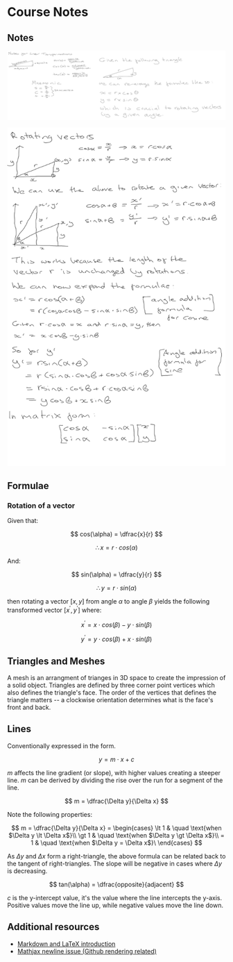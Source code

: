 # Course Notes

## Notes

![Trigonometry Review](1-trig-review-notes.png "Trigonometry Review Notes")

![Rotating Vectors](2-rotating-vectors.png "Rotating Vectors Notes")

## Formulae

### Rotation of a vector

Given that:

$$
cos(\alpha) = \dfrac{x}{r}
$$

$$
\therefore x = r \cdot cos(\alpha)
$$

And:

$$
sin(\alpha) = \dfrac{y}{r}
$$

$$
\therefore y = r \cdot sin(\alpha)
$$

then rotating a vector $[x, y]$ from angle $\alpha$ to angle $\beta$ yields the following transformed vector $[x^\prime, y^\prime]$ where:

$$
x^ \prime = x \cdot cos(\beta) - y \cdot sin(\beta)
$$

$$
y^ \prime = y \cdot cos(\beta) + x \cdot sin(\beta)
$$

## Triangles and Meshes

A mesh is an arrangment of trianges in 3D space to create the impression of a solid object. Triangles are defined by three corner point vertices which also defines the triangle's face. The order of the vertices that defines the triangle matters -- a clockwise orientation determines what is the face's front and back.

## Lines

Conventionally expressed in the form.

$$
y = m \cdot x + c
$$

$m$ affects the line gradient (or slope), with higher values creating a steeper line. $m$ can be derived by dividing the rise over the run for a segment of the line.

$$
m = \dfrac{\Delta y}{\Delta x}
$$

Note the following properties:

$$
m = \dfrac{\Delta y}{\Delta x} = 
\begin{cases}
\lt 1 & \quad \text{when $\Delta y \lt \Delta x$}\\ 
\gt 1 & \quad \text{when $\Delta y \gt \Delta x$}\\ 
= 1 & \quad \text{when $\Delta y = \Delta x$}\
\end{cases}
$$

As $\Delta y$ and $\Delta x$ form a right-triangle, the above formula can be related back to the tangent of right-triangles. The slope will be negative in cases where $\Delta y$ is decreasing.

$$
tan(\alpha) = \dfrac{opposite}{adjacent}
$$

$c$ is the y-intercept value, it's the value where the line intercepts the y-axis. Positive values move the line up, while negative values move the line down.

## Additional resources

* [Markdown and LaTeX introduction](https://ashki23.github.io/markdown-latex.html)
* [Mathjax newline issue (Github rendering related)](https://github.com/mathjax/MathJax/issues/2312)
